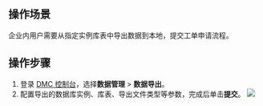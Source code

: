 ## 操作场景
企业内用户需要从指定实例库表中导出数据到本地，提交工单申请流程。

## 操作步骤
1. 登录 [DMC 控制台](https://dms.cloud.tencent.com/v3/cooperations/#/)，选择**数据管理** > **数据导出**。
2. 配置导出的数据库实例、库表、导出文件类型等参数，完成后单击**提交**。
   ![](https://qcloudimg.tencent-cloud.cn/raw/17d818ed46feb4818b7e646fa4bc618e.png)


